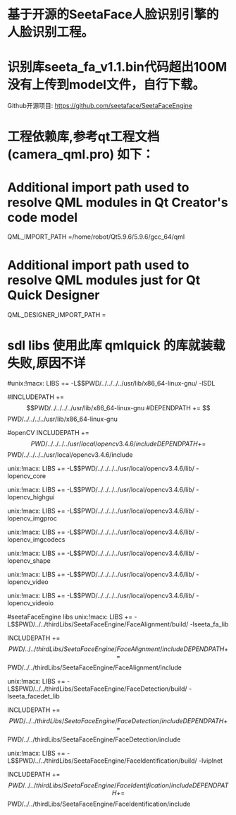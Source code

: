 # 基于开源的SeetaFace人脸识别引擎的人脸识别工程。
# 识别库seeta_fa_v1.1.bin代码超出100M没有上传到model文件，自行下载。
Github开源项目: https://github.com/seetaface/SeetaFaceEngine

# 工程依赖库,参考qt工程文档 (camera_qml.pro) 如下：

# Additional import path used to resolve QML modules in Qt Creator's code model
QML_IMPORT_PATH =/home/robot/Qt5.9.6/5.9.6/gcc_64/qml

# Additional import path used to resolve QML modules just for Qt Quick Designer
QML_DESIGNER_IMPORT_PATH =

# sdl libs 使用此库 qmlquick 的库就装载失败,原因不详
#unix:!macx: LIBS += -L$$PWD/../../../../usr/lib/x86_64-linux-gnu/ -lSDL

#INCLUDEPATH += $$PWD/../../../../usr/lib/x86_64-linux-gnu
#DEPENDPATH += $$PWD/../../../../usr/lib/x86_64-linux-gnu

#openCV
INCLUDEPATH += $$PWD/../../../../usr/local/opencv3.4.6/include
DEPENDPATH += $$PWD/../../../../usr/local/opencv3.4.6/include

unix:!macx: LIBS += -L$$PWD/../../../../usr/local/opencv3.4.6/lib/ -lopencv_core

unix:!macx: LIBS += -L$$PWD/../../../../usr/local/opencv3.4.6/lib/ -lopencv_highgui

unix:!macx: LIBS += -L$$PWD/../../../../usr/local/opencv3.4.6/lib/ -lopencv_imgproc

unix:!macx: LIBS += -L$$PWD/../../../../usr/local/opencv3.4.6/lib/ -lopencv_imgcodecs

unix:!macx: LIBS += -L$$PWD/../../../../usr/local/opencv3.4.6/lib/ -lopencv_shape

unix:!macx: LIBS += -L$$PWD/../../../../usr/local/opencv3.4.6/lib/ -lopencv_video

unix:!macx: LIBS += -L$$PWD/../../../../usr/local/opencv3.4.6/lib/ -lopencv_videoio

#seetaFaceEngine libs
unix:!macx: LIBS += -L$$PWD/../../thirdLibs/SeetaFaceEngine/FaceAlignment/build/ -lseeta_fa_lib

INCLUDEPATH += $$PWD/../../thirdLibs/SeetaFaceEngine/FaceAlignment/include
DEPENDPATH += $$PWD/../../thirdLibs/SeetaFaceEngine/FaceAlignment/include

unix:!macx: LIBS += -L$$PWD/../../thirdLibs/SeetaFaceEngine/FaceDetection/build/ -lseeta_facedet_lib

INCLUDEPATH += $$PWD/../../thirdLibs/SeetaFaceEngine/FaceDetection/include
DEPENDPATH += $$PWD/../../thirdLibs/SeetaFaceEngine/FaceDetection/include

unix:!macx: LIBS += -L$$PWD/../../thirdLibs/SeetaFaceEngine/FaceIdentification/build/ -lviplnet

INCLUDEPATH += $$PWD/../../thirdLibs/SeetaFaceEngine/FaceIdentification/include
DEPENDPATH += $$PWD/../../thirdLibs/SeetaFaceEngine/FaceIdentification/include




